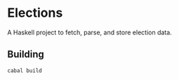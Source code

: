 # Elections

A Haskell project to fetch, parse, and store election data.

## Building

```sh
cabal build
